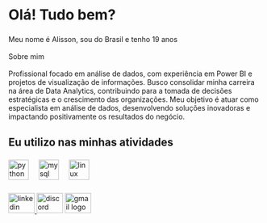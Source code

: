 <h1 align="left">Olá! Tudo bem?</h1>

###

<p align="left">Meu nome é Alisson, sou do Brasil e tenho 19 anos<br><br>Sobre mim<br><br>Profissional focado em análise de dados, com experiência em Power BI e projetos de visualização de informações. Busco consolidar minha carreira na área de Data Analytics, contribuindo para a tomada de decisões estratégicas e o crescimento das organizações. Meu objetivo é atuar como especialista em análise de dados, desenvolvendo soluções inovadoras e impactando positivamente os resultados do negócio.</p>

###

<h2 align="left">Eu utilizo nas minhas atividades</h2>

###

<div align="left">
  <img src="https://skillicons.dev/icons?i=py" height="40" alt="python logo"  />
  <img width="12" />
  <img src="https://skillicons.dev/icons?i=mysql" height="40" alt="mysql logo"  />
  <img width="12" />
  <img src="https://skillicons.dev/icons?i=linux" height="40" alt="linux logo"  />
</div>

###

<div align="left">
  <a href="www.linkedin.com/in/alisson-salviano-cabral" target="_blank">
    <img src="https://raw.githubusercontent.com/maurodesouza/profile-readme-generator/master/src/assets/icons/social/linkedin/default.svg" width="52" height="40" alt="linkedin logo"  />
  </a>
  <img src="https://raw.githubusercontent.com/maurodesouza/profile-readme-generator/master/src/assets/icons/social/discord/default.svg" width="52" height="40" alt="discord logo"  />
  <a href="salvianopro@outlook.com" target="_blank">
    <img src="https://raw.githubusercontent.com/maurodesouza/profile-readme-generator/master/src/assets/icons/social/gmail/default.svg" width="52" height="40" alt="gmail logo"  />
  </a>
</div>
